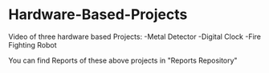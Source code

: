 # Hardware-Based-Projects
Video of three hardware based Projects:
-Metal Detector
-Digital Clock
-Fire Fighting Robot

You can find Reports of these above projects in "Reports Repository"
